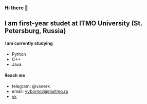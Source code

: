 ### Hi there 👋

## I am first-year studet at ITMO University (St. Petersburg, Russia)

#### I am currently studying 
  - Python
  - C++
  - Java
#### Reach me 
  - telegram: @vanerk
  - email: vybornov@niuitmo.ru
  - [vk](https://vk.com/vanerk)
